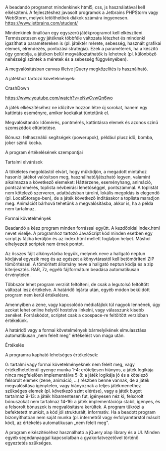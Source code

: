 A beadandó programot mindenkinek html5, css, js használatával kell elkészíteni. A fejlesztéshez javasolt programok a Jetbrains PHPStorm vagy WebStorm, melyek letölthetőek diákok számára ingyenesen. https://www.jetbrains.com/student/

Mindenkinek önállóan egy egyszerű játékprogramot kell elkészíteni. Természetesen egy játéknak többféle változata létezhet és mindenki igazíthat a paramétereken is (pl. játéktér mérete, sebesség, használt grafikai elemek, elrendezés, pontozási stratégia). Ezek a paraméterek, ha a készítő úgy gondolja, a játékon belül megváltoztathatók is lehetnek (pl. különböző nehézségi szintek a méretek és a sebesség függvényében).

A megvalósításban canvas illetve jQuery megközelítés is használható.

A játékhoz tartozó követelmények:

 

CrashDown

https://www.youtube.com/watch?v=eNwCvwQn6wo

A játék elkészítéséhez ne időzítve hozzon létre új sorokat, hanem egy kattintás eseményre, amikor kockákat tüntetünk el.

Megvalósítandó: Időmérés, pontmérés, kattintásra elemek és azonos színű szomszédok eltüntetése.

Bónusz: felhasználói segítségek (powerupok), például plusz idő, bomba, joker színű kocka.

  

A program értékelésének szempontjai

Tartalmi elvárások

A tökéletes megoldástól elvárt, hogy működjön, a megadott mintához hasonló játékot valósítson meg, használható/játszható legyen, valamint alkalmazza a következő elemeket:
Háttérzene, eseményhang, animáció, pontszámmérés, toplista névbeírási lehetőséggel, pontszámmal. A toplistát nem kötelező szerveren, adatbázisban tárolni, lokális megoldás is elegendő (pl. LocalStorage-ben), de a játék következő indításakor a toplista maradjon meg. Animációt bárhová tehetünk a megvalósításba, akkor is, ha a példa nem tartalmaz.

 

Formai követelmények

Beadandó a kész program minden forrással együtt. A kezdőoldal index.html nevet viselje. A programhoz tartozó JavaScript kód minden esetben egy script.js fájlba kerüljön és az index.html mellett foglaljon helyet. Máshol elhelyezett scriptek nem érnek pontot.

Az összes fájlt alkönyvtárba tegyük, melynek neve a hallgató neptun kódjával egyezik meg és az egészet alkönyvtárastól kell betömöríteni ZIP tömörítéssel. A tömörített állomány neve a hallgató neptun kódja és a zip kiterjesztés. RAR, 7z, egyéb fájlformátum beadása automatikusan érvénytelen.

Többször lehet program verziót feltölteni, de csak a legutolsó feltöltött változat lesz értékelve. A határidő lejárta után, egyéb módon beküldött program nem kerül értékelésre.

Amennyiben a zene, vagy kapcsolódó médiafájlok túl nagyok lennének, úgy azokat lehet online helyről hostolva linkelni, vagy válasszunk kisebb zenéket. Forráskódot, scriptet csak a coospace-re feltöltött verzióban értékelünk.

A határidő vagy a formai követelmények bármelyikének elmulasztása automatikusan „nem felelt meg” értékelést von maga után.

 

 

Értékelés

A programra kapható lehetséges értékelések:

0: tartalmi vagy formai követelményeknek nem felelt meg, vagy értékelhetetlenül gyenge munka
1-4: erőteljesen hiányos, a játék logikája nincs megfelelően implementálva
5-8: a játék logikája jó és a kötelező felsorolt elemek (zene, animáció, …) részben benne vannak, de a játék megvalósítása igénytelen, vagy hiányoznak a teljes játékmenethez szükséges elemek (pl. következő szint elérése), vagy a játék bugot tartalmaz
9-13: a játék hibamentesen fut, igényesen néz ki, felsorolt bónuszokat nem tartalmaz
14-16: a játék implementációja stabil, igényes, és a felsorolt bónuszok is megvalósításra kerültek. A program tükrözi a befektetett munkát, a kód jól strukturált, informatív.
Ha a beadott program bizonyíthatóan nem saját munka (pl. internetről vagy évfolyamtárstól másolt kód), az értékelés automatikusan „nem felelt meg”.

A program elkészítéséhez használható a jQuery alap library és a UI. Minden egyéb segédanyaggal kapcsolatban a gyakorlatvezetővel történő egyeztetés szükséges.
